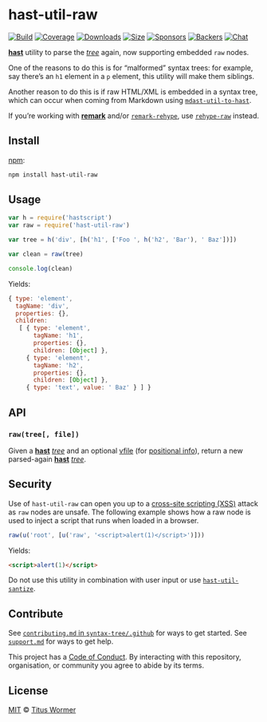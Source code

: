 # hast-util-raw

[![Build][build-badge]][build]
[![Coverage][coverage-badge]][coverage]
[![Downloads][downloads-badge]][downloads]
[![Size][size-badge]][size]
[![Sponsors][sponsors-badge]][collective]
[![Backers][backers-badge]][collective]
[![Chat][chat-badge]][chat]

[**hast**][hast] utility to parse the [*tree*][tree] again, now supporting
embedded `raw` nodes.

One of the reasons to do this is for “malformed” syntax trees: for example, say
there’s an `h1` element in a `p` element, this utility will make them siblings.

Another reason to do this is if raw HTML/XML is embedded in a syntax tree, which
can occur when coming from Markdown using [`mdast-util-to-hast`][to-hast].

If you’re working with [**remark**][remark] and/or
[`remark-rehype`][remark-rehype], use [`rehype-raw`][rehype-raw] instead.

## Install

[npm][]:

```sh
npm install hast-util-raw
```

## Usage

```js
var h = require('hastscript')
var raw = require('hast-util-raw')

var tree = h('div', [h('h1', ['Foo ', h('h2', 'Bar'), ' Baz'])])

var clean = raw(tree)

console.log(clean)
```

Yields:

```javascript
{ type: 'element',
  tagName: 'div',
  properties: {},
  children:
   [ { type: 'element',
       tagName: 'h1',
       properties: {},
       children: [Object] },
     { type: 'element',
       tagName: 'h2',
       properties: {},
       children: [Object] },
     { type: 'text', value: ' Baz' } ] }
```

## API

### `raw(tree[, file])`

Given a [**hast**][hast] [*tree*][tree] and an optional [vfile][] (for
[positional info][position-information]), return a new parsed-again
[**hast**][hast] [*tree*][tree].

## Security

Use of `hast-util-raw` can open you up to a [cross-site scripting (XSS)][xss]
attack as `raw` nodes are unsafe.
The following example shows how a raw node is used to inject a script that runs
when loaded in a browser.

```js
raw(u('root', [u('raw', '<script>alert(1)</script>')]))
```

Yields:

```html
<script>alert(1)</script>
```

Do not use this utility in combination with user input or use
[`hast-util-santize`][sanitize].

## Contribute

See [`contributing.md` in `syntax-tree/.github`][contributing] for ways to get
started.
See [`support.md`][support] for ways to get help.

This project has a [Code of Conduct][coc].
By interacting with this repository, organisation, or community you agree to
abide by its terms.

## License

[MIT][license] © [Titus Wormer][author]

<!-- Definitions -->

[build-badge]: https://img.shields.io/travis/syntax-tree/hast-util-raw.svg

[build]: https://travis-ci.org/syntax-tree/hast-util-raw

[coverage-badge]: https://img.shields.io/codecov/c/github/syntax-tree/hast-util-raw.svg

[coverage]: https://codecov.io/github/syntax-tree/hast-util-raw

[downloads-badge]: https://img.shields.io/npm/dm/hast-util-raw.svg

[downloads]: https://www.npmjs.com/package/hast-util-raw

[size-badge]: https://img.shields.io/bundlephobia/minzip/hast-util-raw.svg

[size]: https://bundlephobia.com/result?p=hast-util-raw

[sponsors-badge]: https://opencollective.com/unified/sponsors/badge.svg

[backers-badge]: https://opencollective.com/unified/backers/badge.svg

[collective]: https://opencollective.com/unified

[chat-badge]: https://img.shields.io/badge/join%20the%20community-on%20spectrum-7b16ff.svg

[chat]: https://spectrum.chat/unified/syntax-tree

[npm]: https://docs.npmjs.com/cli/install

[license]: license

[author]: https://wooorm.com

[contributing]: https://github.com/syntax-tree/.github/blob/master/contributing.md

[support]: https://github.com/syntax-tree/.github/blob/master/support.md

[coc]: https://github.com/syntax-tree/.github/blob/master/code-of-conduct.md

[tree]: https://github.com/syntax-tree/unist#tree

[position-information]: https://github.com/syntax-tree/unist#positional-information

[hast]: https://github.com/syntax-tree/hast

[to-hast]: https://github.com/syntax-tree/mdast-util-to-hast

[vfile]: https://github.com/vfile/vfile

[remark]: https://github.com/remarkjs/remark

[remark-rehype]: https://github.com/remarkjs/remark-rehype

[rehype-raw]: https://github.com/rehypejs/rehype-raw

[xss]: https://en.wikipedia.org/wiki/Cross-site_scripting

[sanitize]: https://github.com/syntax-tree/hast-util-sanitize
